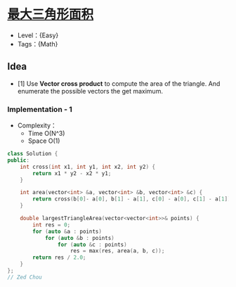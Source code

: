 # [最大三角形面积](https://leetcode.cn/problems/largest-triangle-area/)

- Level：{Easy}
- Tags：{Math}

## Idea

- [1] Use **Vector cross product** to compute the area of the triangle. And enumerate the possible vectors the get maximum.

### Implementation - 1

- Complexity：
  - Time O(N^3)
  - Space O(1)

``` c++
class Solution {
public:
    int cross(int x1, int y1, int x2, int y2) {
        return x1 * y2 - x2 * y1;
    }

    int area(vector<int> &a, vector<int> &b, vector<int> &c) {
        return cross(b[0]- a[0], b[1] - a[1], c[0] - a[0], c[1] - a[1]);
    }

    double largestTriangleArea(vector<vector<int>>& points) {
        int res = 0;
        for (auto &a : points)
            for (auto &b : points) 
                for (auto &c : points) 
                    res = max(res, area(a, b, c));
        return res / 2.0;
    }
};
// Zed Chou
```
